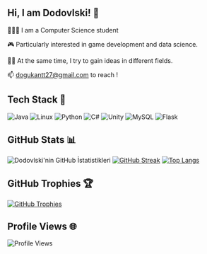 ## Hi, I am Dodovlski! 👋

👨🏽‍💻 I am a Computer Science student

🎮 Particularly interested in game development and data science.

✍🏾 At the same time, I try to gain ideas in different fields.

📫 dogukantt27@gmail.com to reach !

## Tech Stack 🚀

![Java](https://img.shields.io/badge/-Java-007396?style=flat&logo=java&logoColor=white) ![Linux](https://img.shields.io/badge/-Linux-FCC624?style=flat&logo=linux&logoColor=black) ![Python](https://img.shields.io/badge/-Python-3776AB?style=flat&logo=python&logoColor=white) ![C#](https://img.shields.io/badge/-C%23-239120?style=flat&logo=c-sharp&logoColor=white) ![Unity](https://img.shields.io/badge/-Unity-000000?style=flat&logo=unity&logoColor=white) ![MySQL](https://img.shields.io/badge/-MySQL-4479A1?style=flat&logo=mysql&logoColor=white) ![Flask](https://img.shields.io/badge/-Flask-000000?style=flat&logo=flask&logoColor=white)

## GitHub Stats 📊

![Dodovlski'nin GitHub İstatistikleri](https://github-readme-stats.vercel.app/api?username=Dodovlski&show_icons=true&count_private=true&hide=contribs,prs&theme=radical)
[![GitHub Streak](https://github-readme-streak-stats.herokuapp.com/?user=Dodovlski&theme=radical)](https://github.com/Dodovlski)
[![Top Langs](https://github-readme-stats.vercel.app/api/top-langs/?username=Dodovlski&layout=compact&theme=radical)](https://github.com/Dodovlski)

## GitHub Trophies 🏆

[![GitHub Trophies](https://github-profile-trophy.vercel.app/?username=Dodovlski&theme=nord)](https://github.com/Dodovlski)

## Profile Views 🌐

![Profile Views](https://profile-counter.glitch.me/Dodovlski/count.svg)
